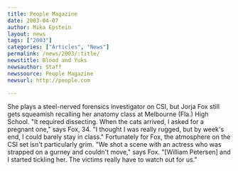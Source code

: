 ```yaml
---
title: People Magazine
date: 2003-04-07
author: Mika Epstein
layout: news
tags: ["2003"]
categories: ["Articles", "News"]
permalink: /news/2003/:title/
newstitle: Blood and Yuks  
newsauthor: Staff  
newssource: People Magazine  
newsurl: http://people.com  

---
```


She plays a steel-nerved forensics investigator on CSI, but Jorja Fox still gets squeamish recalling her anatomy class at Melbourne (Fla.) High School. "It required dissecting. When the cats arrived, I asked for a pregnant one," says Fox, 34. "I thought I was really rugged, but by week's end, I could barely stay in class." Fortunately for Fox, the atmosphere on the CSI set isn't particularly grim. "We shot a scene with an actress who was strapped on a gurney and couldn't move," says Fox. "[William Petersen] and I started tickling her. The victims really have to watch out for us."

